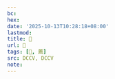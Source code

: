 ```yaml
---
bc:
hex:
date: '2025-10-13T10:28:18+08:00'
lastmod:
title: 􅤹
url: 􅤹
tags: [𥴱, 薦]
src: DCCV, DCCV
note:
---
```


